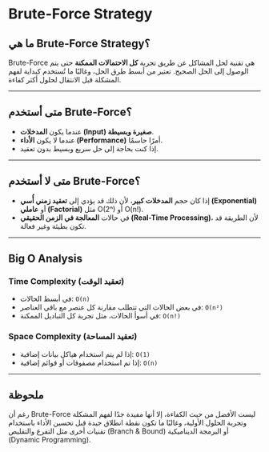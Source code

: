 # Brute-Force Strategy

## ما هي Brute-Force Strategy؟

Brute-Force هي تقنية لحل المشاكل عن طريق تجربة **كل الاحتمالات الممكنة** حتى يتم الوصول إلى الحل الصحيح. تعتبر من أبسط طرق الحل، وغالبًا ما تُستخدم كبداية لفهم المشكلة قبل الانتقال لحلول أكثر كفاءة.

---

## متى أستخدم Brute-Force؟

- عندما يكون **المدخلات (Input) صغيرة وبسيطة**.
- عندما لا يكون **الأداء (Performance)** أمرًا حاسمًا.
- إذا كنت بحاجة إلى حل سريع وبسيط بدون تعقيد.

---

## متى لا أستخدم Brute-Force؟

- إذا كان حجم **المدخلات كبير**، لأن ذلك قد يؤدي إلى **تعقيد زمني أُسي (Exponential)** أو **عاملي (Factorial)** مثل O(2ⁿ) أو O(n!).
- في حالات **المعالجة في الزمن الحقيقي (Real-Time Processing)**، لأن الطريقة قد تكون بطيئة وغير فعالة.

---

## Big O Analysis

### Time Complexity (تعقيد الوقت)

- في أبسط الحالات: `O(n)`
- في بعض الحالات التي تتطلب مقارنة كل عنصر مع باقي العناصر: `O(n²)`
- في أسوأ الحالات، مثل تجربة كل التباديل الممكنة: `O(n!)`

### Space Complexity (تعقيد المساحة)

- إذا لم يتم استخدام هياكل بيانات إضافية: `O(1)`
- إذا تم استخدام مصفوفات أو قوائم إضافية: `O(n)`

---

## ملحوظة

رغم أن Brute-Force ليست الأفضل من حيث الكفاءة، إلا أنها مفيدة جدًا لفهم المشكلة وتجربة الحلول الأولية، وغالبًا ما تكون نقطة انطلاق جيدة قبل تحسين الأداء باستخدام تقنيات أخرى مثل التفرع والتقليص (Branch & Bound) أو البرمجة الديناميكية (Dynamic Programming).
